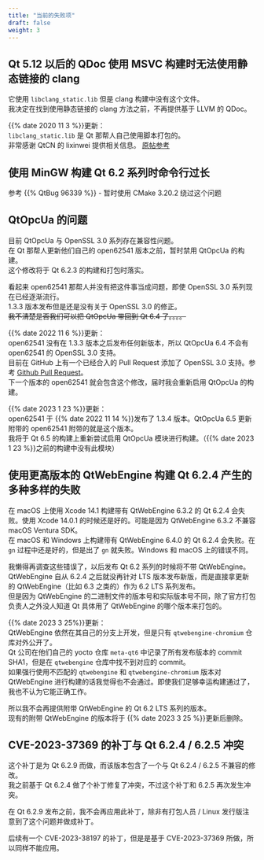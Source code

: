 ```yaml
---
title: "当前的失败项"
draft: false
weight: 3
---
```


## Qt 5.12 以后的 QDoc 使用 MSVC 构建时无法使用静态链接的 clang

它使用 `libclang_static.lib` 但是 clang 构建中没有这个文件。  
我决定在找到使用静态链接的 clang 方法之前，不再提供基于 LLVM 的 QDoc。

{{% date 2020 11 3 %}}更新：  
`libclang_static.lib` 是 Qt 那帮人自己使用脚本打包的。  
非常感谢 QtCN 的 lixinwei 提供相关信息。 [原帖参考](http://www.qtcn.org/bbs/job.php?action=topost&tid=85983&pid=200952)

## 使用 MinGW 构建 Qt 6.2 系列时命令行过长

参考 {{% QtBug 96339 %}} - 暂时使用 CMake 3.20.2 绕过这个问题

## QtOpcUa 的问题

目前 QtOpcUa 与 OpenSSL 3.0 系列存在兼容性问题。  
在 Qt 那帮人更新他们自己的 open62541 版本之前，暂时禁用 QtOpcUa 的构建。  
这个修改将于 Qt 6.2.3 的构建和打包时落实。

看起来 open62541 那帮人并没有把这件事当成问题，即使 OpenSSL 3.0 系列现在已经逐渐流行。  
1.3.3 版本发布但是还是没有关于 OpenSSL 3.0 的修正。  
~~我不清楚是否我们可以把 QtOpcUa 带回到 Qt 6.4 了。。。。~~

{{% date 2022 11 6 %}}更新：  
open62541 没有在 1.3.3 版本之后发布任何新版本，所以 QtOpcUa 6.4 不会有 open62541 的 OpenSSL 3.0 支持。  
目前在 GitHub 上有一个已经合入的 Pull Request 添加了 OpenSSL 3.0 支持。参考 [Github Pull Request](https://github.com/open62541/open62541/pull/5349)。  
下一个版本的 open62541 就会包含这个修改，届时我会重新启用 QtOpcUa 的构建。

{{% date 2023 1 23 %}}更新：  
open62541 于 {{% date 2022 11 14 %}}发布了 1.3.4 版本。QtOpcUa 6.5 更新附带的 open62541 附带的就是这个版本。  
我将于 Qt 6.5 的构建上重新尝试启用 QtOpcUa 模块进行构建。（{{% date 2023 1 23 %}}之前的构建中没有此模块）

## 使用更高版本的 QtWebEngine 构建 Qt 6.2.4 产生的多种多样的失败

在 macOS 上使用 Xcode 14.1 构建带有 QtWebEngine 6.3.2 的 Qt 6.2.4 会失败。使用 Xcode 14.0.1 的时候还是好的。可能是因为 QtWebEngine 6.3.2 不兼容 macOS Ventura SDK。  
在 macOS 和 Windows 上构建带有 QtWebEngine 6.4.0 的 Qt 6.2.4 会失败。在 `gn` 过程中还是好的，但是出了 `gn` 就失败。Windows 和 macOS 上的错误不同。

我懒得再调查这些错误了，以后发布 Qt 6.2 系列的时候将不带 QtWebEngine。  
QtWebEngine 自从 6.2.4 之后就没再针对 LTS 版本发布新版，而是直接拿更新的 QtWebEngine（比如 6.3 之类的）作为 6.2 LTS 系列发布。  
但是因为 QtWebEngine 的二进制文件的版本号和实际版本号不同，除了官方打包负责人之外没人知道 Qt 具体用了 QtWebEngine 的哪个版本来打包的。

{{% date 2023 3 25%}}更新：  
QtWebEngine 依然在其自己的分支上开发，但是只有 `qtwebengine-chromium` 仓库对外公开了。  
Qt 公司在他们自己的 yocto 仓库 `meta-qt6` 中记录了所有发布版本的 commit SHA1，但是在 `qtwebengine` 仓库中找不到对应的 commit。  
如果强行使用不匹配的 `qtwebengine` 和 `qtwebengine-chromium` 版本对 QtWebEngine 进行构建的话我觉得也不会通过。即使我们足够幸运构建通过了，我也不认为它能正确工作。

所以我不会再提供附带 QtWebEngine 的 Qt 6.2 LTS 系列的版本。  
现有的附带 QtWebEngine 的版本将于 {{% date 2023 3 25 %}}更新后删除。

## CVE-2023-37369 的补丁与 Qt 6.2.4 / 6.2.5 冲突

这个补丁是为 Qt 6.2.9 而做，而该版本包含了一个与 Qt 6.2.4 / 6.2.5 不兼容的修改。  
我之前基于 Qt 6.2.4 做了个补丁修复了冲突，不过这个补丁和 6.2.5 再次发生冲突。

在 Qt 6.2.9 发布之前，我不会再应用此补丁，除非有打包人员 / Linux 发行版注意到了这个问题并做成补丁。

后续有一个 CVE-2023-38197 的补丁，但是是基于 CVE-2023-37369 所做，所以同样不能应用。
